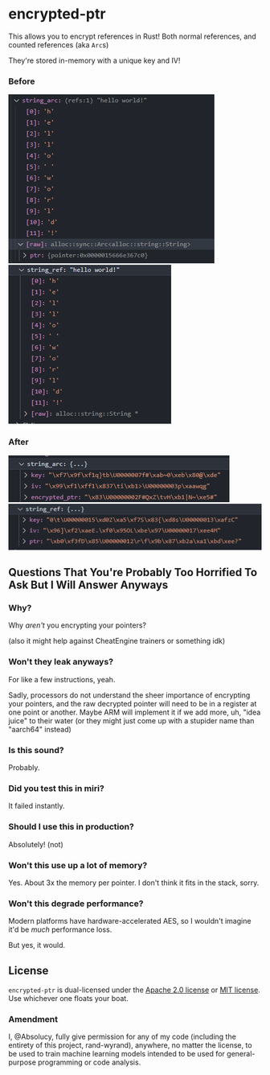 # encrypted-ptr

This allows you to encrypt references in Rust! Both normal references, and counted references (aka `Arc`s)

They're stored in-memory with a unique key and IV!

### Before
![Before EncryptedArc](.github/readme/before-arc.png)
![Before EncryptedRef](.github/readme/before-ref.png)

### After
![After EncryptedArc](.github/readme/after-arc.png)
![After EncryptedRef](.github/readme/after-ref.png)

## Questions That You're Probably Too Horrified To Ask But I Will Answer Anyways

### Why?

Why *aren't* you encrypting your pointers?

(also it might help against CheatEngine trainers or something idk)

### Won't they leak anyways?

For like a few instructions, yeah.

Sadly, processors do not understand the sheer importance of encrypting your pointers, and the raw decrypted pointer will need to be in a register at one point or another. Maybe ARM will implement it if we add more, uh, "idea juice" to their water (or they might just come up with a stupider name than "aarch64" instead)

### Is this sound?

Probably.

### Did you test this in miri?

It failed instantly.

### Should I use this in production?

Absolutely! (not)

### Won't this use up a lot of memory?

Yes. About 3x the memory per pointer. I don't think it fits in the stack, sorry.

### Won't this degrade performance?

Modern platforms have hardware-accelerated AES, so I wouldn't imagine it'd be *much* performance loss.

But yes, it would.

## License

`encrypted-ptr` is dual-licensed under the [Apache 2.0 license](LICENSE-MIT.md) or [MIT license](LICENSE-MIT.md). Use whichever one floats your boat.

### Amendment

I, @Absolucy, fully give permission for any of my code (including the entirety of this project, rand-wyrand), anywhere, no matter the license, to be used to train machine learning models intended to be used for general-purpose programming or code analysis.
